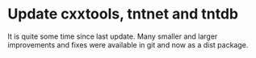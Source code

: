 Update cxxtools, tntnet and tntdb
=================================
It is quite some time since last update. Many smaller and larger improvements
and fixes were available in git and now as a dist package.
